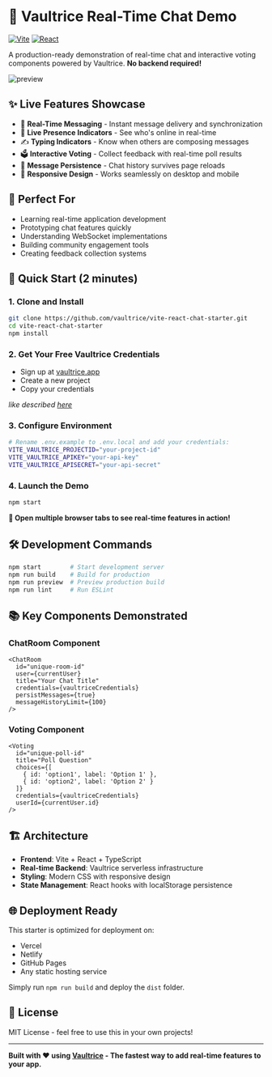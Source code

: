 # **🚀 Vaultrice Real-Time Chat Demo**

[![Vite](https://img.shields.io/badge/Vite-5.0+-646CFF?logo=vite&logoColor=white)](https://vitejs.dev/)
[![React](https://img.shields.io/badge/React-19+-61DAFB?logo=react&logoColor=white)](https://react.dev/)

A production-ready demonstration of real-time chat and interactive voting components powered by Vaultrice. **No backend required!**

![preview](https://raw.githubusercontent.com/vaultrice/vaultrice-chat-starter/main/public/chat-starter.gif)

## ✨ **Live Features Showcase**

- 💬 **Real-Time Messaging** - Instant message delivery and synchronization
- 👥 **Live Presence Indicators** - See who's online in real-time
- ✍️ **Typing Indicators** - Know when others are composing messages
- 🗳️ **Interactive Voting** - Collect feedback with real-time poll results
- 💾 **Message Persistence** - Chat history survives page reloads
- 🎨 **Responsive Design** - Works seamlessly on desktop and mobile

## 🎯 **Perfect For**

- Learning real-time application development
- Prototyping chat features quickly
- Understanding WebSocket implementations
- Building community engagement tools
- Creating feedback collection systems

## 🚀 **Quick Start (2 minutes)**

### 1. Clone and Install
```bash
git clone https://github.com/vaultrice/vite-react-chat-starter.git
cd vite-react-chat-starter
npm install
```

### 2. Get Your Free Vaultrice Credentials
- Sign up at [vaultrice.app](https://www.vaultrice.app/register)
- Create a new project
- Copy your credentials

*like described [here](https://www.vaultrice.com/docs/quickstart)*

### 3. Configure Environment
```bash
# Rename .env.example to .env.local and add your credentials:
VITE_VAULTRICE_PROJECTID="your-project-id"
VITE_VAULTRICE_APIKEY="your-api-key"
VITE_VAULTRICE_APISECRET="your-api-secret"
```

### 4. Launch the Demo
```bash
npm start
```

**🎉 Open multiple browser tabs to see real-time features in action!**

## 🛠️ **Development Commands**

```bash
npm start        # Start development server
npm run build    # Build for production
npm run preview  # Preview production build
npm run lint     # Run ESLint
```

## 📚 **Key Components Demonstrated**

### ChatRoom Component
```tsx
<ChatRoom
  id="unique-room-id"
  user={currentUser}
  title="Your Chat Title"
  credentials={vaultriceCredentials}
  persistMessages={true}
  messageHistoryLimit={100}
/>
```

### Voting Component
```tsx
<Voting
  id="unique-poll-id"
  title="Poll Question"
  choices={[
    { id: 'option1', label: 'Option 1' },
    { id: 'option2', label: 'Option 2' }
  ]}
  credentials={vaultriceCredentials}
  userId={currentUser.id}
/>
```

## 🏗️ **Architecture**

- **Frontend**: Vite + React + TypeScript
- **Real-time Backend**: Vaultrice serverless infrastructure
- **Styling**: Modern CSS with responsive design
- **State Management**: React hooks with localStorage persistence

## 🌐 **Deployment Ready**

This starter is optimized for deployment on:
- Vercel
- Netlify
- GitHub Pages
- Any static hosting service

Simply run `npm run build` and deploy the `dist` folder.

## 📄 **License**

MIT License - feel free to use this in your own projects!

---

**Built with ❤️ using [Vaultrice](https://www.vaultrice.com) - The fastest way to add real-time features to your app.**
